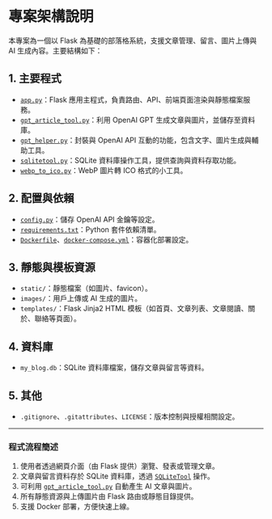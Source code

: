 # 專案架構說明

本專案為一個以 Flask 為基礎的部落格系統，支援文章管理、留言、圖片上傳與 AI 生成內容。主要結構如下：

## 1. 主要程式

- [`app.py`](src/app.py)：Flask 應用主程式，負責路由、API、前端頁面渲染與靜態檔案服務。
- [`gpt_article_tool.py`](src/gpt_article_tool.py)：利用 OpenAI GPT 生成文章與圖片，並儲存至資料庫。
- [`gpt_helper.py`](src/gpt_helper.py)：封裝與 OpenAI API 互動的功能，包含文字、圖片生成與輔助工具。
- [`sqlitetool.py`](src/sqlitetool.py)：SQLite 資料庫操作工具，提供查詢與資料存取功能。
- [`webp_to_ico.py`](src/webp_to_ico.py)：WebP 圖片轉 ICO 格式的小工具。

## 2. 配置與依賴

- [`config.py`](src/config.py)：儲存 OpenAI API 金鑰等設定。
- [`requirements.txt`](src/requirements.txt)：Python 套件依賴清單。
- [`Dockerfile`](src/Dockerfile)、[`docker-compose.yml`](src/docker-compose.yml)：容器化部署設定。

## 3. 靜態與模板資源

- `static/`：靜態檔案（如圖片、favicon）。
- `images/`：用戶上傳或 AI 生成的圖片。
- `templates/`：Flask Jinja2 HTML 模板（如首頁、文章列表、文章閱讀、關於、聯絡等頁面）。

## 4. 資料庫

- `my_blog.db`：SQLite 資料庫檔案，儲存文章與留言等資料。

## 5. 其他

- `.gitignore`、`.gitattributes`、`LICENSE`：版本控制與授權相關設定。

---

### 程式流程簡述

1. 使用者透過網頁介面（由 Flask 提供）瀏覽、發表或管理文章。
2. 文章與留言資料存於 SQLite 資料庫，透過 [`SQLiteTool`](src/sqlitetool.py) 操作。
3. 可利用 [`gpt_article_tool.py`](src/gpt_article_tool.py) 自動產生 AI 文章與圖片。
4. 所有靜態資源與上傳圖片由 Flask 路由或靜態目錄提供。
5. 支援 Docker 部署，方便快速上線。
